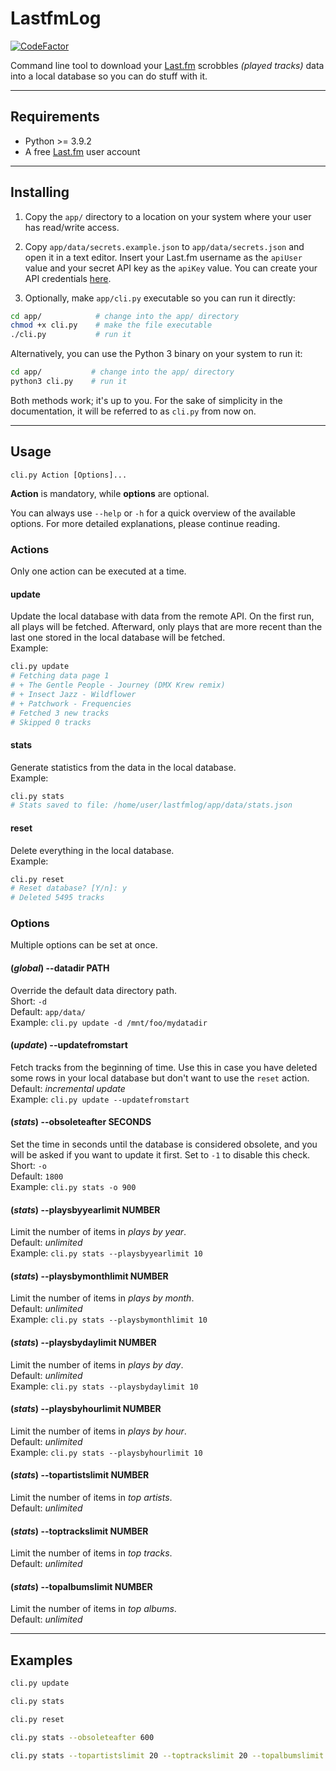 # LastfmLog

[![CodeFactor](https://img.shields.io/codefactor/grade/github/etrusci-org/spartalien.com/main)](https://www.codefactor.io/repository/github/etrusci-org/spartalien.com)

Command line tool to download your [Last.fm](https://last.fm) scrobbles *(played tracks)* data into a local database so you can do stuff with it.

---

## Requirements

- Python >= 3.9.2
- A free [Last.fm](https://www.last.fm/join) user account

---

## Installing

1. Copy the `app/` directory to a location on your system where your user has read/write access.

2. Copy `app/data/secrets.example.json` to `app/data/secrets.json` and open it in a text editor. Insert your Last.fm username as the `apiUser` value and your secret API key as the `apiKey` value. You can create your API credentials [here](https://www.last.fm/api/accounts).

3. Optionally, make `app/cli.py` executable so you can run it directly:


```bash
cd app/            # change into the app/ directory
chmod +x cli.py    # make the file executable
./cli.py           # run it
```

Alternatively, you can use the Python 3 binary on your system to run it:

```bash
cd app/           # change into the app/ directory
python3 cli.py    # run it
```

Both methods work; it's up to you. For the sake of simplicity in the documentation, it will be referred to as `cli.py` from now on.

---

## Usage

`cli.py Action [Options]...`

**Action** is mandatory, while **options** are optional.

You can always use `--help` or `-h` for a quick overview of the available options. For more detailed explanations, please continue reading.

### Actions

Only one action can be executed at a time.

#### update

Update the local database with data from the remote API. On the first run, all plays will be fetched. Afterward, only plays that are more recent than the last one stored in the local database will be fetched.  
Example:
```bash
cli.py update
# Fetching data page 1
# + The Gentle People - Journey (DMX Krew remix)
# + Insect Jazz - Wildflower
# + Patchwork - Frequencies
# Fetched 3 new tracks
# Skipped 0 tracks
```

#### stats

Generate statistics from the data in the local database.  
Example:
```bash
cli.py stats
# Stats saved to file: /home/user/lastfmlog/app/data/stats.json
```

#### reset

Delete everything in the local database.  
Example:
```bash
cli.py reset
# Reset database? [Y/n]: y
# Deleted 5495 tracks
```

### Options

Multiple options can be set at once.

#### (*global*) --datadir PATH

Override the default data directory path.  
Short: `-d`  
Default: `app/data/`  
Example: `cli.py update -d /mnt/foo/mydatadir`

#### (*update*) --updatefromstart

Fetch tracks from the beginning of time. Use this in case you have deleted some rows in your local database but don't want to use the `reset` action.  
Default: *incremental update*  
Example: `cli.py update --updatefromstart`

#### (*stats*) --obsoleteafter SECONDS

Set the time in seconds until the database is considered obsolete, and you will be asked if you want to update it first. Set to `-1` to disable this check.  
Short: `-o`  
Default: `1800`  
Example: `cli.py stats -o 900`

#### (*stats*) --playsbyyearlimit NUMBER

Limit the number of items in *plays by year*.  
Default: *unlimited*  
Example: `cli.py stats --playsbyyearlimit 10`

#### (*stats*) --playsbymonthlimit NUMBER

Limit the number of items in *plays by month*.  
Default: *unlimited*  
Example: `cli.py stats --playsbymonthlimit 10`

#### (*stats*) --playsbydaylimit NUMBER

Limit the number of items in *plays by day*.  
Default: *unlimited*  
Example: `cli.py stats --playsbydaylimit 10`

#### (*stats*) --playsbyhourlimit NUMBER

Limit the number of items in *plays by hour*.  
Default: *unlimited*  
Example: `cli.py stats --playsbyhourlimit 10`

#### (*stats*) --topartistslimit NUMBER

Limit the number of items in *top artists*.  
Default: *unlimited*

#### (*stats*) --toptrackslimit NUMBER

Limit the number of items in *top tracks*.  
Default: *unlimited*

#### (*stats*) --topalbumslimit NUMBER

Limit the number of items in *top albums*.  
Default: *unlimited*

---

## Examples

```bash
cli.py update
```

```bash
cli.py stats
```

```bash
cli.py reset
```

```bash
cli.py stats --obsoleteafter 600 
```

```bash
cli.py stats --topartistslimit 20 --toptrackslimit 20 --topalbumslimit 20 --playsbymonthlimit 12 --playsbydaylimit 30 --playsbyhourlimit 24
```
